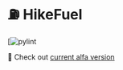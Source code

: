 # ⛽ HikeFuel
[![pylint](https://img.shields.io/badge/PyLint%20API-9.98-yellow?logo=python&logoColor=whitehttps://img.shields.io/badge/PyLint%20API-9.98-yellow?logo=python&logoColor=white)

🎒 Check out [current alfa version](https://fuel-hike-torrua-06d2d937.koyeb.app/)